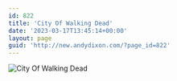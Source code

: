 ```yaml
---
id: 822
title: 'City Of Walking Dead'
date: '2023-03-17T13:45:14+00:00'
layout: page
guid: 'http://new.andydixon.com/?page_id=822'
---
```


![City Of Walking Dead](https://i0.wp.com/assets.g8x2.ldn.idrivee2-23.com/posters/City%20Of%20Walking%20Dead%2001.jpg?w=1200&ssl=1 "City Of Walking Dead")
